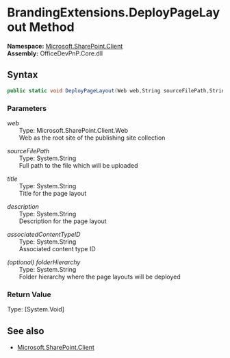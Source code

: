 # BrandingExtensions.DeployPageLayout Method  
  

**Namespace:** [Microsoft.SharePoint.Client](Microsoft.SharePoint.Client.md)  
**Assembly:** OfficeDevPnP.Core.dll  
## Syntax
```C#
public static void DeployPageLayout(Web web,String sourceFilePath,String title,String description,String associatedContentTypeID,String folderHierarchy)
```
### Parameters
*web*  
&emsp;&emsp;Type: Microsoft.SharePoint.Client.Web  
&emsp;&emsp;Web as the root site of the publishing site collection  
  
*sourceFilePath*  
&emsp;&emsp;Type: System.String  
&emsp;&emsp;Full path to the file which will be uploaded  
  
*title*  
&emsp;&emsp;Type: System.String  
&emsp;&emsp;Title for the page layout  
  
*description*  
&emsp;&emsp;Type: System.String  
&emsp;&emsp;Description for the page layout  
  
*associatedContentTypeID*  
&emsp;&emsp;Type: System.String  
&emsp;&emsp;Associated content type ID  
  
*(optional) folderHierarchy*  
&emsp;&emsp;Type: System.String  
&emsp;&emsp;Folder hierarchy where the page layouts will be deployed  
  
### Return Value
Type: [System.Void]  

## See also
- [Microsoft.SharePoint.Client](Microsoft.SharePoint.Client.md)
